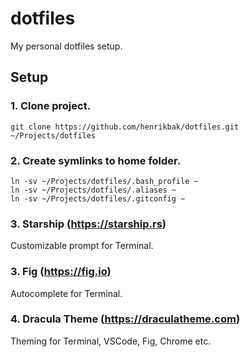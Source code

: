 # dotfiles

My personal dotfiles setup.

## Setup

### 1. Clone project.
```
git clone https://github.com/henrikbak/dotfiles.git ~/Projects/dotfiles
```

### 2. Create symlinks to home folder.
```
ln -sv ~/Projects/dotfiles/.bash_profile ~
ln -sv ~/Projects/dotfiles/.aliases ~
ln -sv ~/Projects/dotfiles/.gitconfig ~
```

### 3. Starship (https://starship.rs)
Customizable prompt for Terminal.

### 3. Fig (https://fig.io)
Autocomplete for Terminal.

### 4. Dracula Theme (https://draculatheme.com)
Theming for Terminal, VSCode, Fig, Chrome etc.
